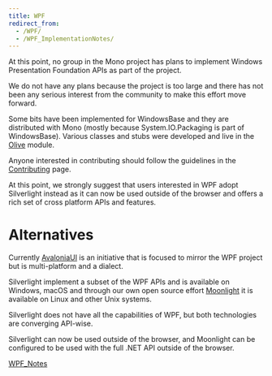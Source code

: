 ```yaml
---
title: WPF
redirect_from:
  - /WPF/
  - /WPF_ImplementationNotes/
---
```


At this point, no group in the Mono project has plans to implement Windows Presentation Foundation APIs as part of the project.

We do not have any plans because the project is too large and there has not been any serious interest from the community to make this effort move forward.

Some bits have been implemented for WindowsBase and they are distributed with Mono (mostly because System.IO.Packaging is part of WindowsBase). Various classes and stubs were developed and live in the [Olive](/archived/olive) module.

Anyone interested in contributing should follow the guidelines in the [Contributing](/community/contributing/) page.

At this point, we strongly suggest that users interested in WPF adopt Silverlight instead as it can now be used outside of the browser and offers a rich set of cross platform APIs and features.

Alternatives
============

Currently [AvaloniaUI](https://avaloniaui.net/) is an initiative that is focused to mirror the WPF project but is multi-platform and a dialect.

Silverlight implement a subset of the WPF APIs and is available on Windows, macOS and through our own open source effort [Moonlight](/docs/web/moonlight/) it is available on Linux and other Unix systems.

Silverlight does not have all the capabilities of WPF, but both technologies are converging API-wise.

Silverlight can now be used outside of the browser, and Moonlight can be configured to be used with the full .NET API outside of the browser.

[WPF_Notes](/docs/gui/wpf/)

